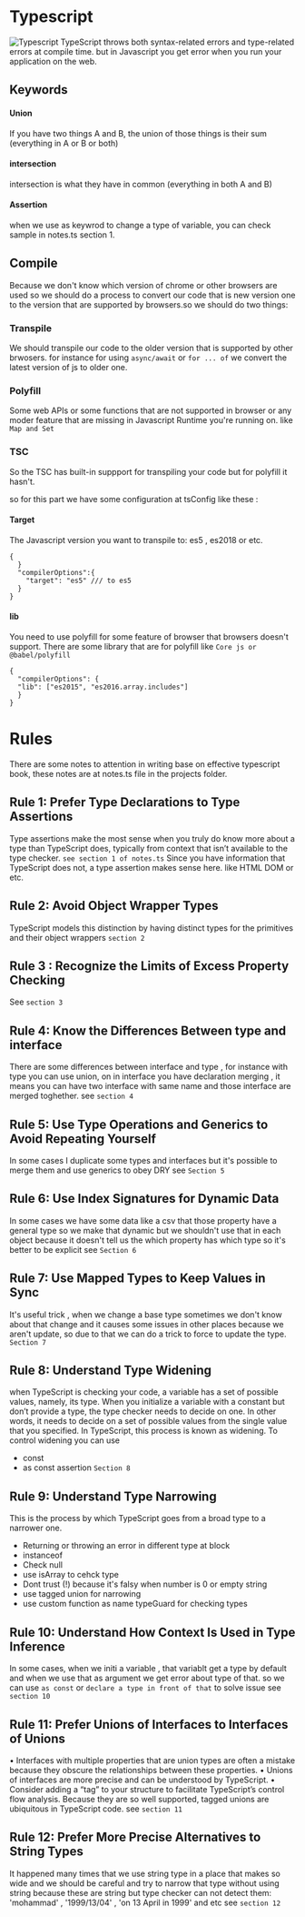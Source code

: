 # Typescript

<img src="https://github.com/tmohammad78/learning/blob/main/typescript/images/ts.png" alt="Typescript" />
TypeScript throws both syntax-related errors and type-related errors at compile time. but in Javascript you get error when you run your application on the web.

## Keywords

#### Union
If you have two things A and B, the union of those things is their sum (everything in A
or B or both)
#### intersection 
intersection is what they have in common (everything in both A and B)

#### Assertion
when we use as keywrod to change a type of variable, you can check sample in notes.ts section 1.

## Compile
Because we don't know which version of chrome or other browsers are used so we should do a process to convert our code that is new version one to the version that are supported by browsers.so we should do two things: 
### Transpile 
We should transpile our code to the older version that is supported by other brwosers. for instance for using ```async/await``` or ```for ... of``` we convert the latest version of js to older one.
### Polyfill
Some web APIs or some functions that are not supported in browser or any moder feature that are missing in Javascript Runtime you're running on. like ```Map and Set```
### TSC
So the TSC has built-in suppport for transpiling your code but for polyfill it hasn't.

so for this part we have some configuration at tsConfig like these :
#### Target 
The Javascript version you want to transpile to: es5 , es2018 or etc.
```
{
  }
  "compilerOptions":{
    "target": "es5" /// to es5
  }
}
```

#### lib 
You need to use polyfill for some feature of browser that browsers doesn't support. 
There are some library that are for polyfill like ```Core js or @babel/polyfill```
```
{
  "compilerOptions": {
  "lib": ["es2015", "es2016.array.includes"]
  }
}
```
# Rules 
There are some notes to attention in writing base on effective typescript book, these notes are at notes.ts file in the projects folder.

## Rule 1: Prefer Type Declarations to Type Assertions
Type assertions make the most sense when you truly do know more about a type than TypeScript does, typically from context that isn’t available to the type checker. 
```see section 1 of notes.ts```
Since you have information that TypeScript does not, a type assertion makes sense here. like HTML DOM or etc.

## Rule 2: Avoid Object Wrapper Types
TypeScript models this distinction by having distinct types for the primitives and their object wrappers ```section 2```

## Rule 3 : Recognize the Limits of Excess Property Checking
See ```section 3```

## Rule 4: Know the Differences Between type and interface
There are some differences between interface and type , for instance with type you can use union, on in interface you have declaration merging , it means you can have two interface with same name and those interface are merged toghether. see ```section 4```

## Rule 5: Use Type Operations and Generics to Avoid Repeating Yourself
In some cases I duplicate some types and interfaces but it's possible to merge them and use generics to obey DRY
see ```Section 5```


## Rule 6: Use Index Signatures for Dynamic Data
In some cases we have some data like a csv that those property have a general type so we make that dynamic but we shouldn't use that in each object because it doesn't tell us the which property has which type so it's better to be explicit see ```Section 6```

## Rule 7: Use Mapped Types to Keep Values in Sync
It's useful trick , when we change a base type sometimes we don't know about that change and it causes some issues in other places because we aren't update, so due to that we can do a trick to force to update the type. ```Section 7```

## Rule 8: Understand Type Widening
when TypeScript is checking your code, a variable has a set of possible values, namely, its type. When you initialize a variable with a constant but don’t provide a type, the type checker needs to decide on one. In other words, it needs to decide on a set of possible values from the single value that you specified. In TypeScript, this process is known as widening. 
To control widening you can use
* const 
* as const assertion
```Section 8```

## Rule 9:  Understand Type Narrowing
 This is the process by which TypeScript goes from a broad type to a narrower one.
* Returning or throwing an error in different type at block 
* instanceof
* Check null 
* use isArray to cehck type
* Dont trust (!) because it's falsy when number is 0 or empty string
* use tagged union for narrowing
* use custom function as name typeGuard for checking types

## Rule 10:  Understand How Context Is Used in Type Inference
In some cases, when we initi a variable , that variablt get a type by default and when we use that as argument we get error about type of that. so we can use ```as const``` or  ```declare a type in front of that``` to solve issue
see ```section 10```

## Rule 11: Prefer Unions of Interfaces to Interfaces of Unions
• Interfaces with multiple properties that are union types are often a mistake
because they obscure the relationships between these properties.
• Unions of interfaces are more precise and can be understood by TypeScript.
• Consider adding a “tag” to your structure to facilitate TypeScript’s control flow
analysis. Because they are so well supported, tagged unions are ubiquitous in
TypeScript code.
see ```section 11```


## Rule 12: Prefer More Precise Alternatives to String Types
It happened many times that we use string type in a place that makes so wide and we should be careful and try to narrow that type without using string because these are string but type checker can not detect them: 
'mohammad' , '1999/13/04' , 'on 13 April in 1999' and etc
see ```section 12```